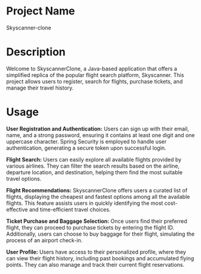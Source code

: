 # Project Name
Skyscanner-clone
# Description
Welcome to SkyscannerClone, a Java-based application that offers a simplified replica of the popular flight search platform, Skyscanner. This project allows users to register, search for flights, purchase tickets, and manage their travel history.
# Usage
**User Registration and Authentication:** Users can sign up with their email, name, and a strong password, ensuring it contains at least one digit and one uppercase character. Spring Security is employed to handle user authentication, generating a secure token upon successful login.

**Flight Search:** Users can easily explore all available flights provided by various airlines. They can filter the search results based on the airline, departure location, and destination, helping them find the most suitable travel options.

**Flight Recommendations:** SkyscannerClone offers users a curated list of flights, displaying the cheapest and fastest options among all the available flights. This feature assists users in quickly identifying the most cost-effective and time-efficient travel choices.

**Ticket Purchase and Baggage Selection:** Once users find their preferred flight, they can proceed to purchase tickets by entering the flight ID. Additionally, users can choose to buy baggage for their flight, simulating the process of an airport check-in.

**User Profile:** Users have access to their personalized profile, where they can view their flight history, including past bookings and accumulated flying points. They can also manage and track their current flight reservations.
